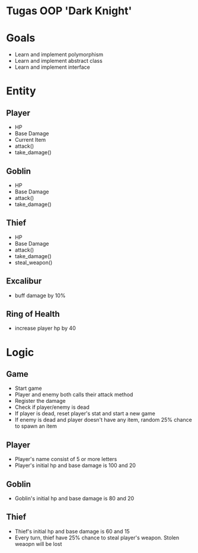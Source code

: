 # Tugas OOP 'Dark Knight'

# Goals
- Learn and implement polymorphism
- Learn and implement abstract class
- Learn and implement interface

# Entity
## Player
- HP
- Base Damage
- Current Item
- attack()
- take_damage()

## Goblin
- HP
- Base Damage
- attack()
- take_damage()

## Thief
- HP
- Base Damage
- attack()
- take_damage()
- steal_weapon()

## Excalibur
- buff damage by 10%

## Ring of Health
- increase player hp by 40

# Logic
## Game
- Start game
- Player and enemy both calls their attack method
- Register the damage
- Check if player/enemy is dead
- If player is dead, reset player's stat and start a new game
- If enemy is dead and player doesn't have any item, random 25% chance to spawn an item

## Player
- Player's name consist of 5 or more letters
- Player's initial hp and base damage is 100 and 20

## Goblin
- Goblin's initial hp and base damage is 80 and 20

## Thief
- Thief's initial hp and base damage is 60 and 15
- Every turn, thief have 25% chance to steal player's weapon. Stolen weaopn will be lost
